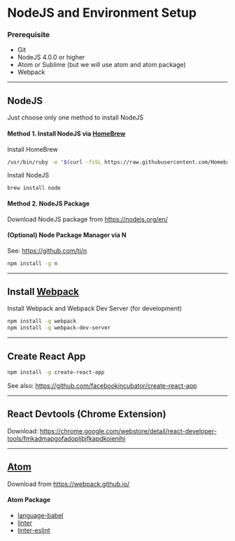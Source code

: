 
# NodeJS and Environment Setup

### Prerequisite

- Git
- NodeJS 4.0.0 or higher
- Atom or Sublime (but we will use atom and atom package)
- Webpack

---

## NodeJS

Just choose only one method to install NodeJS

#### Method 1. Install NodeJS via [HomeBrew](http://brew.sh/)

Install HomeBrew

```bash
/usr/bin/ruby -e "$(curl -fsSL https://raw.githubusercontent.com/Homebrew/install/master/install)"
```

Install NodeJS
```
brew install node
```

#### Method 2. NodeJS Package

Download NodeJS package from https://nodejs.org/en/

#### (Optional) Node Package Manager via N

See: https://github.com/tj/n

```bash
npm install -g n
```

---

## Install [Webpack](https://webpack.github.io/)

Install Webpack and Webpack Dev Server (for development)

```bash
npm install -g webpack
npm install -g webpack-dev-server
```

---

## Create React App

```bash
npm install -g create-react-app
```

See also: https://github.com/facebookincubator/create-react-app

---

## React Devtools (Chrome Extension)

Download: https://chrome.google.com/webstore/detail/react-developer-tools/fmkadmapgofadopljbjfkapdkoienihi

---

## [Atom](https://atom.io/)

Download from https://webpack.github.io/

#### Atom Package

- [language-babel](https://atom.io/packages/language-babel)
- [linter](https://atom.io/packages/linter)
- [linter-eslint](https://atom.io/packages/linter-eslint)
